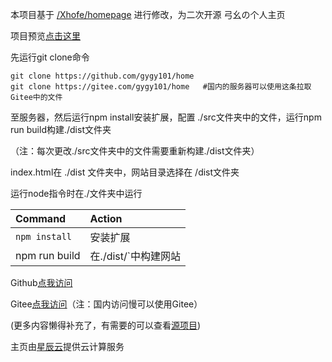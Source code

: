 本项目基于 [/Xhofe/homepage](https://github.com/Xhofe/homepage) 进行修改，为二次开源
弓幺の个人主页

项目预览[点击这里](https://gygy.club)

先运行git clone命令

```
git clone https://github.com/gygy101/home    
git clone https://gitee.com/gygy101/home   #国内的服务器可以使用这条拉取Gitee中的文件
```

至服务器，然后运行npm install安装扩展，配置 ./src文件夹中的文件，运行npm run build构建./dist文件夹

（注：每次更改./src文件夹中的文件需要重新构建./dist文件夹）

index.html在 ./dist 文件夹中，网站目录选择在 /dist文件夹

运行node指令时在./文件夹中运行

| Command       | Action               |
| :------------ | :------------------- |
| `npm install` | 安装扩展             |
| npm run build | 在./dist/`中构建网站 |

Github[点我访问](https://github.com/gygy101/home)  

Gitee[点我访问](https://Gitee.com/gygy101/home)（注：国内访问慢可以使用Gitee）

(更多内容懒得补充了，有需要的可以查看[源项目](https://github.com/Xhofe/homepage))

主页由[星辰云](https://starxn.com/aff/QSSNGOED)提供云计算服务
